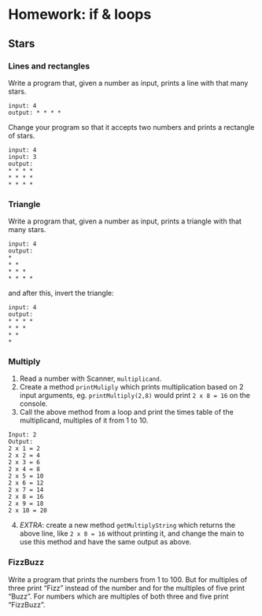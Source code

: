 # Homework: if & loops

## Stars

### Lines and rectangles

Write a program that, given a number as input, prints a line with that many stars.

```
input: 4
output: * * * *
```

Change your program so that it accepts two numbers and prints a rectangle of stars.

```
input: 4
input: 3
output: 
* * * *
* * * *
* * * *
```

### Triangle

Write a program that, given a number as input, prints a triangle with that many stars.

```
input: 4
output: 
*
* *
* * *
* * * *
```

and after this, invert the triangle:

```
input: 4
output: 
* * * *
* * *
* *
*
```

### Multiply

1. Read a number with Scanner, `multiplicand`.
2. Create a method `printMuliply` which prints multiplication based on 2 input arguments, eg. `printMultiply(2,8)`
   would print  `2 x 8 = 16` on the console.
3. Call the above method from a loop and print the times table of the multiplicand, multiples of it from 1 to 10.

```
Input: 2
Output:
2 x 1 = 2
2 x 2 = 4
2 x 3 = 6
2 x 4 = 8
2 x 5 = 10
2 x 6 = 12
2 x 7 = 14
2 x 8 = 16
2 x 9 = 18
2 x 10 = 20
```

4. *EXTRA*: create a new method `getMultiplyString` which returns the above line, like `2 x 8 = 16` without printing it,
  and change the main to use this method and have the same output as above.

### FizzBuzz

Write a program that prints the numbers from 1 to 100. But for multiples of three print “Fizz” instead of the number
and for the multiples of five print “Buzz”. For numbers which are multiples of both three and five print “FizzBuzz”.
